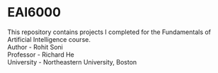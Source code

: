 # EAI6000
This repository contains projects I completed for the Fundamentals of Artificial Intelligence course.
<br>
Author - Rohit Soni
<br>
Professor - Richard He <br>
University - Northeastern University, Boston
